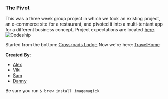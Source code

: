 ### The Pivot

This was a three week group project in which we took an existing project, an e-commerce site for a restaurant,
and pivoted it into a multi-tentant app for a different business concept.
Project expectations are located [here](http://tutorials.jumpstartlab.com/projects/the_pivot.html).
![Codeship](https://codeship.com/projects/f01d6570-683e-0132-d0c9-3ad5c353d440/status?branch=master)

Started from the bottom: [Crossroads Lodge](https://crossroads-lodge.herokuapp.com/)
Now we're here: [TravelHome](http://travel-home.herokuapp.com/)

**Created By**:
* [Alex](https://github.com/dalexj)
* [Viki](https://github.com/VikiAnn)
* [Sam](https://github.com/skuhlmann)
* [Danny](https://github.com/dglunz)

Be sure you run `$ brew install imagemagick`

